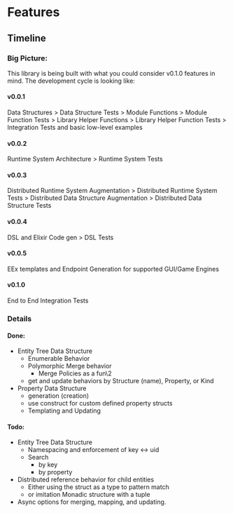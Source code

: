 # Features
## Timeline
### Big Picture:
This library is being built with what you could consider v0.1.0 features in mind. The development cycle is looking like:
#### v0.0.1
Data Structures > Data Structure Tests > Module Functions > Module Function Tests > Library Helper Functions > Library Helper Function Tests > Integration Tests and basic low-level examples
#### v0.0.2
Runtime System Architecture > Runtime System Tests
#### v0.0.3
Distributed Runtime System Augmentation > Distributed Runtime System Tests > Distributed Data Structure Augmentation > Distributed Data Structure Tests
#### v0.0.4
DSL and Elixir Code gen > DSL Tests
#### v0.0.5
EEx templates and Endpoint Generation for supported GUI/Game Engines
#### v0.1.0
End to End Integration Tests
### Details
#### Done:

- Entity Tree Data Structure
  - Enumerable Behavior
  - Polymorphic Merge behavior
    - Merge Policies as a fun\2
  - get and update behaviors by Structure (name), Property, or Kind
- Property Data Structure
  - generation (creation)
  - use construct for custom defined property structs
  - Templating and Updating

#### Todo:
- Entity Tree Data Structure
  - Namespacing and enforcement of key <-> uid
  - Search
    - by key
    - by property
- Distributed reference behavior for child entities
  - Either using the struct as a type to pattern match
  - or imitation Monadic structure with a tuple
- Async options for merging, mapping, and updating.
